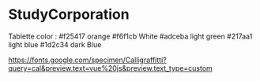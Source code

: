 # StudyCorporation

Tablette color :
#f25417 orange
#f6f1cb White
#adceba light green 
#217aa1 light blue
#1d2c34 dark Blue

https://fonts.google.com/specimen/Calligraffitti?query=cal&preview.text=vue%20js&preview.text_type=custom



